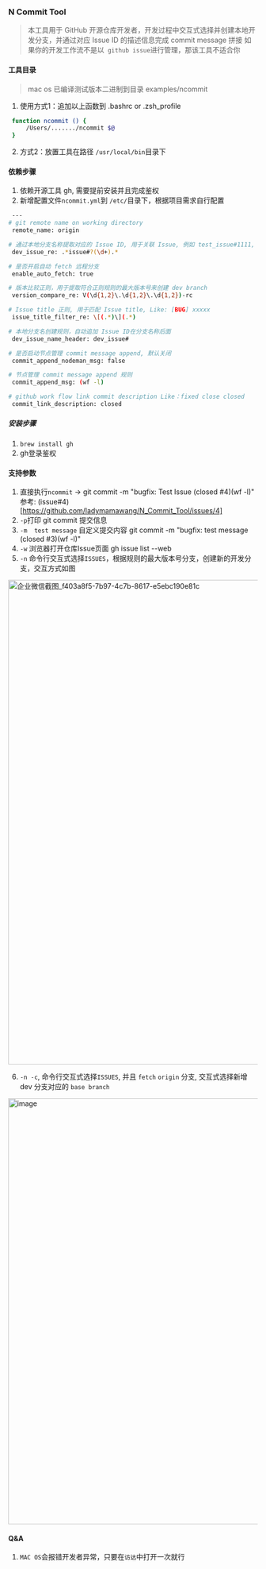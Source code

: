 ### N Commit Tool
> 本工具用于 GitHub 开源仓库开发者，开发过程中交互式选择并创建本地开发分支，并通过对应 Issue ID 的描述信息完成 commit message 拼接
> 如果你的开发工作流不是以` github issue`进行管理，那该工具不适合你

#### 工具目录
> mac os 已编译测试版本二进制到目录 examples/ncommit
 1. 使用方式1：追加以上函数到 .bashrc or .zsh_profile
```bash
 function ncommit () {
     /Users/......./ncommit $@
 }
```

2. 方式2：放置工具在路径 `/usr/local/bin`目录下

#### 依赖步骤
1. 依赖开源工具 gh, 需要提前安装并且完成鉴权
2. 新增配置文件`ncommit.yml`到 `/etc/`目录下，根据项目需求自行配置
```bash
 ---
# git remote name on working directory
 remote_name: origin

# 通过本地分支名称提取对应的 Issue ID, 用于关联 Issue, 例如 test_issue#1111, 支持正则表达式
 dev_issue_re: .*issue#?(\d+).*

# 是否开启自动 fetch 远程分支
 enable_auto_fetch: true

# 版本比较正则，用于提取符合正则规则的最大版本号来创建 dev branch
 version_compare_re: V(\d{1,2}\.\d{1,2}\.\d{1,2})-rc

# Issue title 正则, 用于匹配 Issue title, Like: [BUG] xxxxx
 issue_title_filter_re: \[(.*)\](.*)

# 本地分支名创建规则，自动追加 Issue ID在分支名称后面
 dev_issue_name_header: dev_issue#

# 是否启动节点管理 commit message append, 默认关闭
 commit_append_nodeman_msg: false

# 节点管理 commit message append 规则
 commit_append_msg: (wf -l)

# github work flow link commit description Like：fixed close closed
 commit_link_description: closed

 ```

##### 安装步骤
1. ``brew install gh``
2. gh登录鉴权

#### 支持参数
1. 直接执行``ncommit`` -> git commit -m "bugfix: Test Issue (closed #4)(wf -l)" 参考: (issue#4)[https://github.com/ladymamawang/N_Commit_Tool/issues/4] 
2. ``-p``打印 git commit 提交信息
3. ``-m  test message`` 自定义提交内容 git commit -m "bugfix: test message (closed #3)(wf -l)"
4. ``-w`` 浏览器打开仓库Issue页面 gh issue list --web
5. ``-n`` 命令行交互式选择``ISSUES``，根据规则的最大版本号分支，创建新的开发分支，交互方式如图

<img width="976" alt="企业微信截图_f403a8f5-7b97-4c7b-8617-e5ebc190e81c" src="https://user-images.githubusercontent.com/40767043/196132518-30fb1452-ef66-4bae-bab2-bec96c0aaa83.png">

6. ``-n -c``, 命令行交互式选择``ISSUES``, 并且 `fetch` `origin` 分支, 交互式选择新增 dev 分支对应的 ``base branch``
<img width="858" alt="image" src="https://user-images.githubusercontent.com/40767043/196680577-eb443f57-e375-446d-ae40-208b48fcdb3e.png">


#### Q&A
1. ``MAC OS``会报错开发者异常，只要在``访达``中打开一次就行
